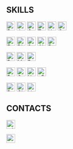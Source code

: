 ## SKILLS

<a href="https://www.python.org/" target="_blank" rel="noreferrer"><img src="https://img.shields.io/badge/-PYTHON-000000?logo=python&logoColor=white&color=%231f6feb" height="23" alt="Python" /></a>
<a href="https://www.java.com/" target="_blank" rel="noreferrer"><img src="https://img.shields.io/badge/-JAVA-000000?logo=openjdk&logoColor=white&color=%231f6feb" height="23" alt="Java" /></a>
<a href="https://learn.microsoft.com/en-us/dotnet/csharp/" target="_blank" rel="noreferrer"><img src="https://custom-icon-badges.demolab.com/badge/C%23-%23239120.svg?logo=cshrp&logoColor=white&color=%231f6feb" height="23" alt="C#" /></a>
<a href="https://www.typescriptlang.org/" target="_blank" rel="noreferrer"><img src="https://img.shields.io/badge/-TYPESCRIPT-000000?logo=typescript&logoColor=white&color=%231f6feb" height="23" alt="TypeScript" /></a>
<a href="https://developer.mozilla.org/en-US/docs/Glossary/HTML5" target="_blank" rel="noreferrer"><img src="https://img.shields.io/badge/-HTML-000000?logo=html5&logoColor=white&color=%231f6feb" height="23" alt="HTML5" /></a>
<a href="https://www.w3.org/TR/CSS/#css" target="_blank" rel="noreferrer"><img src="https://img.shields.io/badge/-CSS-000000?logo=css&logoColor=white&color=%231f6feb" height="23" alt="CSS3" /></a>

<a href="https://fastapi.tiangolo.com/" target="_blank" rel="noreferrer"><img src="https://img.shields.io/badge/-FASTAPI-000000?logo=fastapi&logoColor=white&color=%231f6feb" height="23" alt="FastApi" /></a>
<a href="https://www.djangoproject.com/" target="_blank" rel="noreferrer"><img src="https://img.shields.io/badge/-DJANGO-000000?logo=django&logoColor=white&color=%231f6feb" height="23" alt="Django" /></a>
<a href="https://spring.io/projects/spring-boot/" target="_blank" rel="noreferrer"><img src="https://img.shields.io/badge/-SPRING%20BOOT-000000?logo=springboot&logoColor=white&color=%231f6feb" height="23" alt="Spring Boot" /></a>
<a href="https://dotnet.microsoft.com/" target="_blank" rel="noreferrer"><img src="https://img.shields.io/badge/-.NET-000000?logo=dotnet&logoColor=white&color=%231f6feb" height="23" alt=".NET" /></a>
<a href="https://react.dev/" target="_blank" rel="noreferrer"><img src="https://img.shields.io/badge/-REACT-000000?logo=react&logoColor=white&color=%231f6feb" height="23" alt="React" /></a>

<a href="https://www.postgresql.org/" target="_blank" rel="noreferrer"><img src="https://img.shields.io/badge/-POSTGRESQL-000000?logo=postgresql&logoColor=white&color=%231f6feb" height="23" alt="PostgreSQL" /></a>
<a href="https://www.mongodb.com/" target="_blank" rel="noreferrer"><img src="https://img.shields.io/badge/-MONGODB-000000?logo=mongodb&logoColor=white&color=%231f6feb" height="23" alt="MongoDB" /></a>
<a href="https://redis.io/" target="_blank" rel="noreferrer"><img src="https://img.shields.io/badge/-REDIS-000000?logo=redis&logoColor=white&color=%231f6feb" height="23" alt="Redis" /></a>

<a href="https://www.rabbitmq.com/" target="_blank" rel="noreferrer"><img src="https://img.shields.io/badge/-RABBITMQ-000000?logo=rabbitmq&logoColor=white&color=%231f6feb" height="23" alt="RabbitMQ" /></a>
<a href="https://docs.celeryq.dev/en/stable/" target="_blank" rel="noreferrer"><img src="https://img.shields.io/badge/-CELERY-000000?logo=celery&logoColor=white&color=%231f6feb" height="23" alt="Celery" /></a>
<a href="https://nginx.org/" target="_blank" rel="noreferrer"><img src="https://img.shields.io/badge/-NGINX-000000?logo=nginx&logoColor=white&color=%231f6feb" height="23" alt="Nginx" /></a>
<a href="https://grpc.io/" target="_blank" rel="noreferrer"><img src="https://img.shields.io/badge/GRPC-2ca6af.svg?style=flat&logo=grpc&logoColor=white&color=%231f6feb" height="23" alt="gRPC" /></a>

<a href="https://www.docker.com" target="_blank" rel="noreferrer"><img src="https://img.shields.io/badge/-DOCKER-000000?logo=docker&logoColor=white&color=%231f6feb" height="23" alt="Docker" /></a>
<a href="https://git-scm.com/" target="_blank" rel="noreferrer"><img src="https://img.shields.io/badge/-GIT-000000?logo=git&logoColor=white&color=%231f6feb" height="23" alt="Git" /></a>
<a href="https://kernel.org/" target="_blank" rel="noreferrer"><img src="https://img.shields.io/badge/-LINUX-000000?logo=linux&logoColor=white&color=%231f6feb" height="23" alt="Linux" /></a>

## CONTACTS
<a href="https://t.me/steqaa/" target="_blank" rel="noreferrer"><img src="https://img.shields.io/badge/-TELEGRAM-000000?logo=telegram&logoColor=white&color=%231f6feb" height="23" alt="telegram" /></a>

<a href="https://drive.google.com/file/d/1WYqiCmHK6WMMcRHLPEWQpkoubwnq4IqQ/view?usp=sharing" target="_blank" rel="noreferrer"><img src="https://img.shields.io/badge/-RESUME-000000?logo=readthedocs&logoColor=white&color=%231f6feb" height="23" alt="resume" /></a>
